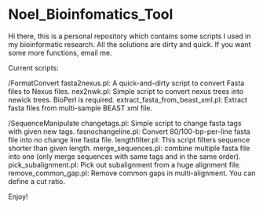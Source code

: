 # Noel_Bioinfomatics_Tool

Hi there, this is a personal repository which contains some scripts I used in my bioinformatic research.
All the solutions are dirty and quick. If you want some more functions, email me.

Current scripts:

/FormatConvert
  fasta2nexus.pl: A quick-and-dirty script to convert Fasta files to Nexus files.
  nex2nwk.pl: Simple script to convert nexus trees into newick trees. BioPerl is required.
  extract_fasta_from_beast_xml.pl: Extract fasta files from multi-sample BEAST xml file.

/SequenceManipulate
  changetags.pl: Simple script to change fasta tags with given new tags.
  fasnochangeline.pl: Convert 80/100-bp-per-line fasta file into no change line fasta file.
  lengthfilter.pl: This script filters sequence shorter than given length.
  merge_sequences.pl: combine multiple fasta file into one (only merge sequences with same tags and in the same order).
  pick_subalignment.pl: Pick out subalignment from a huge alignment file.
  remove_common_gap.pl: Remove common gaps in multi-alignment. You can define a cut ratio.
  
Enjoy!
